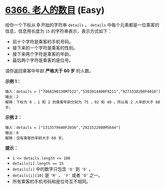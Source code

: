 # [6366. 老人的数目][link] (Easy)

[link]: https://leetcode.cn/contest/biweekly-contest-104/problems/number-of-senior-citizens/

给你一个下标从 **0** 开始的字符串 `details` 。 `details` 中每个元素都是一位乘客的信息，信息用长度为 
`15` 的字符串表示，表示方式如下：

- 前十个字符是乘客的手机号码。
- 接下来的一个字符是乘客的性别。
- 接下来两个字符是乘客的年龄。
- 最后两个字符是乘客的座位号。

请你返回乘客中年龄 **严格大于 60 岁** 的人数。

**示例 1：**

```
输入：details = ["7868190130M7522","5303914400F9211","9273338290F4010"]
输出：2
解释：下标为 0 ，1 和 2 的乘客年龄分别为 75 ，92 和 40 。所以有 2 人年龄大于 60 岁。

```

**示例 2：**

```
输入：details = ["1313579440F2036","2921522980M5644"]
输出：0
解释：没有乘客的年龄大于 60 岁。

```

**提示：**

- `1 <= details.length <= 100`
- `details[i].length == 15`
- `details[i]` 中的数字只包含 `'0'` 到 `'9'` 。
- `details[i][10]` 是 `'M'` ， `'F'` 或者 `'O'` 之一。
- 所有乘客的手机号码和座位号互不相同。
